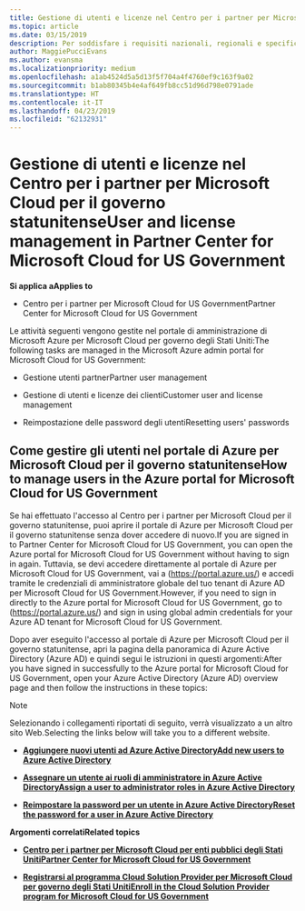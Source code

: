 ```yaml
---
title: Gestione di utenti e licenze nel Centro per i partner per Microsoft Cloud per il governo statunitense | Centro per i partner per Microsoft Cloud per il governo statunitense
ms.topic: article
ms.date: 03/15/2019
description: Per soddisfare i requisiti nazionali, regionali e specifici del settore che regolano la raccolta e l'utilizzo dei dati dei singoli utenti, le funzionalità di gestione degli utenti non sono disponibili nel Centro per i partner per Microsoft Cloud per il governo statunitense. Al contrario, puoi aggiungere e gestire gli utenti nel portale di Azure per Microsoft Cloud per il governo statunitense.
author: MaggiePucciEvans
ms.author: evansma
ms.localizationpriority: medium
ms.openlocfilehash: a1ab4524d5a5d13f5f704a4f4760ef9c163f9a02
ms.sourcegitcommit: b1ab80345b4e4af649fb8cc51d96d798e0791ade
ms.translationtype: HT
ms.contentlocale: it-IT
ms.lasthandoff: 04/23/2019
ms.locfileid: "62132931"
---
```

# <a name="user-and-license-management-in-partner-center-for-microsoft-cloud-for-us-government"></a><span data-ttu-id="a622b-104">Gestione di utenti e licenze nel Centro per i partner per Microsoft Cloud per il governo statunitense</span><span class="sxs-lookup"><span data-stu-id="a622b-104">User and license management in Partner Center for Microsoft Cloud for US Government</span></span>

<span data-ttu-id="a622b-105">**Si applica a**</span><span class="sxs-lookup"><span data-stu-id="a622b-105">**Applies to**</span></span>

-  <span data-ttu-id="a622b-106">Centro per i partner per Microsoft Cloud for US Government</span><span class="sxs-lookup"><span data-stu-id="a622b-106">Partner Center for Microsoft Cloud for US Government</span></span>

<span data-ttu-id="a622b-107">Le attività seguenti vengono gestite nel portale di amministrazione di Microsoft Azure per Microsoft Cloud per governo degli Stati Uniti:</span><span class="sxs-lookup"><span data-stu-id="a622b-107">The following tasks are managed in the Microsoft Azure admin portal for Microsoft Cloud for US Government:</span></span>

- <span data-ttu-id="a622b-108">Gestione utenti partner</span><span class="sxs-lookup"><span data-stu-id="a622b-108">Partner user management</span></span>

- <span data-ttu-id="a622b-109">Gestione di utenti e licenze dei clienti</span><span class="sxs-lookup"><span data-stu-id="a622b-109">Customer user and license management</span></span>

- <span data-ttu-id="a622b-110">Reimpostazione delle password degli utenti</span><span class="sxs-lookup"><span data-stu-id="a622b-110">Resetting users' passwords</span></span>


## <a name="how-to-manage-users-in-the-azure-portal-for-microsoft-cloud-for-us-government"></a><span data-ttu-id="a622b-111">Come gestire gli utenti nel portale di Azure per Microsoft Cloud per il governo statunitense</span><span class="sxs-lookup"><span data-stu-id="a622b-111">How to manage users in the Azure portal for Microsoft Cloud for US Government</span></span>

<span data-ttu-id="a622b-112">Se hai effettuato l'accesso al Centro per i partner per Microsoft Cloud per il governo statunitense, puoi aprire il portale di Azure per Microsoft Cloud per il governo statunitense senza dover accedere di nuovo.</span><span class="sxs-lookup"><span data-stu-id="a622b-112">If you are signed in to Partner Center for Microsoft Cloud for US Government, you can open the Azure portal for Microsoft Cloud for US Government without having to sign in again.</span></span> <span data-ttu-id="a622b-113">Tuttavia, se devi accedere direttamente al portale di Azure per Microsoft Cloud for US Government, vai a (https://portal.azure.us/) e accedi tramite le credenziali di amministratore globale del tuo tenant di Azure AD per Microsoft Cloud for US Government.</span><span class="sxs-lookup"><span data-stu-id="a622b-113">However, if you need to sign in directly to the Azure portal for Microsoft Cloud for US Government, go to (https://portal.azure.us/) and sign in using global admin credentials for your Azure AD tenant for Microsoft Cloud for US Government.</span></span>

<span data-ttu-id="a622b-114">Dopo aver eseguito l'accesso al portale di Azure per Microsoft Cloud per il governo statunitense, apri la pagina della panoramica di Azure Active Directory (Azure AD) e quindi segui le istruzioni in questi argomenti:</span><span class="sxs-lookup"><span data-stu-id="a622b-114">After you have signed in successfully to the Azure portal for Microsoft Cloud for US Government, open your Azure Active Directory (Azure AD) overview page and then follow the instructions in these topics:</span></span>

> [!NOTE]  
> <span data-ttu-id="a622b-115">Selezionando i collegamenti riportati di seguito, verrà visualizzato a un altro sito Web.</span><span class="sxs-lookup"><span data-stu-id="a622b-115">Selecting the links below will take you to a different website.</span></span> 

-  [<span data-ttu-id="a622b-116">**Aggiungere nuovi utenti ad Azure Active Directory**</span><span class="sxs-lookup"><span data-stu-id="a622b-116">**Add new users to Azure Active Directory**</span></span>](https://docs.microsoft.com/azure/active-directory/active-directory-users-create-azure-portal)

-  [<span data-ttu-id="a622b-117">**Assegnare un utente ai ruoli di amministratore in Azure Active Directory**</span><span class="sxs-lookup"><span data-stu-id="a622b-117">**Assign a user to administrator roles in Azure Active Directory**</span></span>](https://docs.microsoft.com/azure/active-directory/active-directory-users-assign-role-azure-portal)

-  [<span data-ttu-id="a622b-118">**Reimpostare la password per un utente in Azure Active Directory**</span><span class="sxs-lookup"><span data-stu-id="a622b-118">**Reset the password for a user in Azure Active Directory**</span></span>](https://docs.microsoft.com/azure/active-directory/active-directory-users-reset-password-azure-portal)

<span data-ttu-id="a622b-119">**Argomenti correlati**</span><span class="sxs-lookup"><span data-stu-id="a622b-119">**Related topics**</span></span>

-  [<span data-ttu-id="a622b-120">**Centro per i partner per Microsoft Cloud per enti pubblici degli Stati Uniti**</span><span class="sxs-lookup"><span data-stu-id="a622b-120">**Partner Center for Microsoft Cloud for US Government**</span></span>](partner-center-for-microsoft-us-govt-cloud.md)

-  [<span data-ttu-id="a622b-121">**Registrarsi al programma Cloud Solution Provider per Microsoft Cloud per governo degli Stati Uniti**</span><span class="sxs-lookup"><span data-stu-id="a622b-121">**Enroll in the Cloud Solution Provider program for Microsoft Cloud for US Government**</span></span>](enroll-in-csp-for-microsoft-us-govt-cloud.md)
